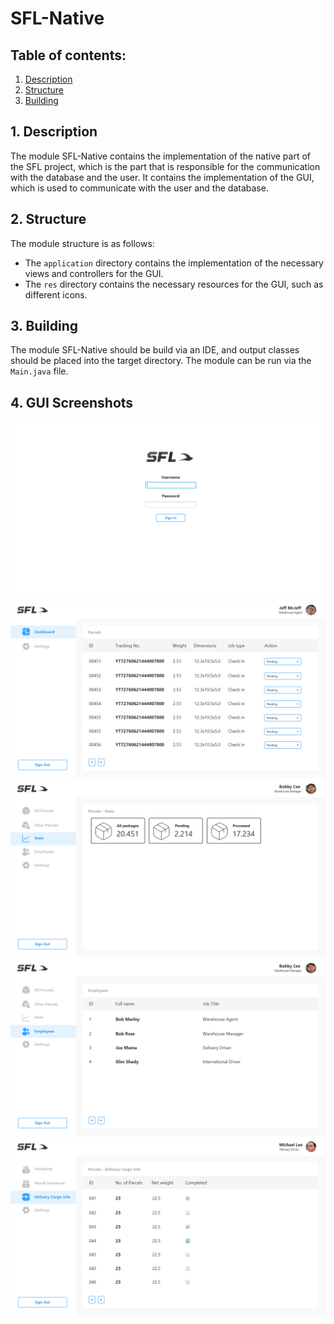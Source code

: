 # SFL-Native

## Table of contents:
1. [Description](#1-description)
2. [Structure](#2-structure)
3. [Building](#3-building)


## 1. Description

The module SFL-Native contains the implementation of the native part of 
the SFL project, which is the part that is responsible for the communication with 
the database and the user. It contains the implementation of 
the GUI, which is used to communicate with the user and the database.

## 2. Structure

The module structure is as follows:
- The `application` directory contains the implementation of the 
  necessary views and controllers for the GUI.
- The `res` directory contains the necessary resources for the GUI, such as
  different icons.

## 3. Building

The module SFL-Native should be build via an IDE, and output classes
should be placed into the target directory. The module can be run via
the `Main.java` file.

## 4. GUI Screenshots
![Screenshots](src/native/src/res/Screenshot1.png)
![Screenshots](src/native/src/res/Screenshot2.png)
![Screenshots](src/native/src/res/Screenshot3.png)
![Screenshots](src/native/src/res/Screenshot4.png)
![Screenshots](src/native/src/res/Screenshot5.png)

